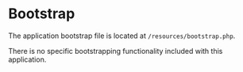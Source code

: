 # Bootstrap

The application bootstrap file is located at `/resources/bootstrap.php`.

There is no specific bootstrapping functionality included with this application.
